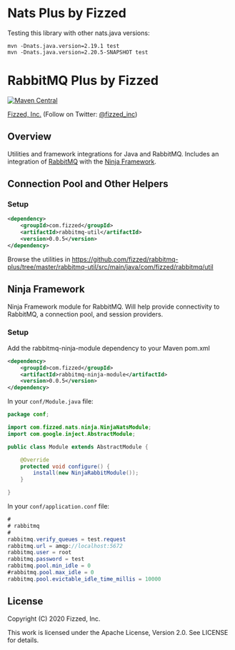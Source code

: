 Nats Plus by Fizzed
===================

Testing this library with other nats.java versions:

    mvn -Dnats.java.version=2.19.1 test
    mvn -Dnats.java.version=2.20.5-SNAPSHOT test












RabbitMQ Plus by Fizzed
============================================

[![Maven Central](https://maven-badges.herokuapp.com/maven-central/com.fizzed/rabbitmq-plus/badge.svg)](https://maven-badges.herokuapp.com/maven-central/com.fizzed/rabbitmq-plus)

[Fizzed, Inc.](http://fizzed.com) (Follow on Twitter: [@fizzed_inc](http://twitter.com/fizzed_inc))

## Overview

Utilities and framework integrations for Java and RabbitMQ. Includes an integration
of [RabbitMQ](https://www.rabbitmq.com/) with the [Ninja Framework](https://github.com/ninjaframework/ninja).

## Connection Pool and Other Helpers

### Setup

```xml
<dependency>
    <groupId>com.fizzed</groupId>
    <artifactId>rabbitmq-util</artifactId>
    <version>0.0.5</version>
</dependency>
```

Browse the utilities in https://github.com/fizzed/rabbitmq-plus/tree/master/rabbitmq-util/src/main/java/com/fizzed/rabbitmq/util


## Ninja Framework

Ninja Framework module for RabbitMQ. Will help provide connectivity to RabbitMQ,
a connection pool, and session providers.

### Setup

Add the rabbitmq-ninja-module dependency to your Maven pom.xml

```xml
<dependency>
    <groupId>com.fizzed</groupId>
    <artifactId>rabbitmq-ninja-module</artifactId>
    <version>0.0.5</version>
</dependency>
```

In your `conf/Module.java` file:

```java
package conf;

import com.fizzed.nats.ninja.NinjaNatsModule;
import com.google.inject.AbstractModule;

public class Module extends AbstractModule {

    @Override
    protected void configure() {
        install(new NinjaRabbitModule());
    }

}
```

In your `conf/application.conf` file:

```java
#
# rabbitmq
#
rabbitmq.verify_queues = test.request
rabbitmq.url = amqp://localhost:5672
rabbitmq.user = root
rabbitmq.password = test
rabbitmq.pool.min_idle = 0
#rabbitmq.pool.max_idle = 0
rabbitmq.pool.evictable_idle_time_millis = 10000
```

## License

Copyright (C) 2020 Fizzed, Inc.

This work is licensed under the Apache License, Version 2.0. See LICENSE for details.
